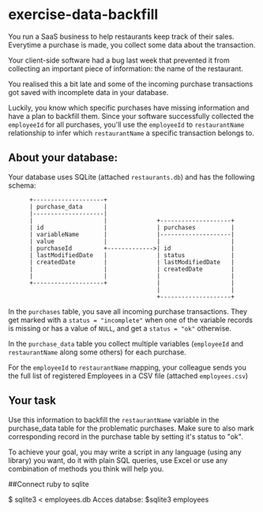 # exercise-data-backfill
You run a SaaS business to help restaurants keep track of their sales. Everytime a purchase is made, you collect some data about the transaction.

Your client-side software had a bug last week that prevented it from collecting an important piece of information: the name of the restaurant.

You realised this a bit late and some of the incoming purchase transactions got saved with incomplete data in your database.

Luckily, you know which specific purchases have missing information and have a plan to backfill them. Since your software successfully collected the `employeeId` for all purchases, you'll use the `employeeId` to `restaurantName` relationship to infer which `restaurantName` a specific transaction belongs to.

## About your database:

Your database uses SQLite (attached `restaurants.db`) and has the following schema:

```
      +--------------------+
      | purchase_data      |
      |--------------------|
      |                    |              +--------------------+
      | id                 |              | purchases          |
      | variableName       |              |--------------------|
      | value              |              |                    |
      | purchaseId         +------------->| id                 |
      | lastModifiedDate   |              | status             |
      | createdDate        |              | lastModifiedDate   |
      |                    |              | createdDate        |
      |                    |              |                    |
      +--------------------+              |                    |
                                          |                    |
                                          +--------------------+
```

In the `purchases` table, you save all incoming purchase transactions. They get marked with a `status = "incomplete"` when one of the variable records is missing or has a value of `NULL`, and get a `status = "ok"` otherwise.

In the `purchase_data` table you collect multiple variables (`employeeId` and `restaurantName` along some others) for each purchase.

For the  `employeeId` to `restaurantName` mapping, your colleague sends you the full list of registered Employees in a CSV file (attached `employees.csv`)

## Your task

Use this information to backfill the `restaurantName` variable in the purchase_data table for the problematic purchases. Make sure to also mark
corresponding record in the purchase table by setting it's status to "ok".

To achieve your goal, you may write a script in any language (using any library) you want, do it with plain SQL queries, use Excel or use any combination of methods you think will help you.

##Connect ruby to sqlite

$ sqlite3 < employees.db
 Acces databse: $sqlite3 employees
